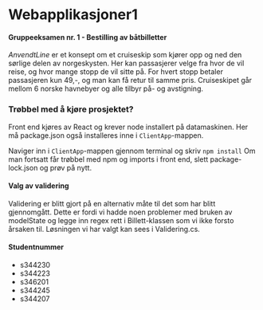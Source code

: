 # Webapplikasjoner1

<h4>Gruppeeksamen nr. 1 - Bestilling av båtbilletter</h4>

<i>AnvendtLine</i> er et konsept om et cruiseskip som kjører opp og ned den sørlige delen av norgeskysten.
Her kan passasjerer velge fra hvor de vil reise, og hvor mange stopp de vil sitte på. 
For hvert stopp betaler passasjeren kun 49,-, og man kan få retur til samme pris.
Cruiseskipet går mellom 6 norske havnebyer og alle tilbyr på- og avstigning.

<h3>Trøbbel med å kjøre prosjektet?</h3>

Front end kjøres av React og krever node installert på datamaskinen. 
Her må package.json også installeres inne i `ClientApp`-mappen.

Naviger inn i `ClientApp`-mappen gjennom terminal og skriv `npm install`
Om man fortsatt får trøbbel med npm og imports i front end, slett package-lock.json og prøv på nytt.


<h4>Valg av validering</h4>
Validering er blitt gjort på en alternativ måte til det som har blitt gjennomgått. Dette er fordi vi hadde noen problemer med bruken av modelState og legge inn regex rett i Billett-klassen som vi ikke forsto årsaken til. Løsningen vi har valgt kan sees i Validering.cs.

<h4>Studentnummer</h4>
<ul>
  <li>s344230</li>
  <li>s344223</li>
  <li>s346201</li>
  <li>s344245</li>
  <li>s344207</li>
</ul>
